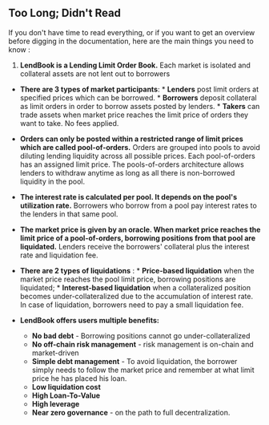 
<h2 style="font-weight: bold;">Too Long; Didn't Read</h2>

If you don't have time to read everything, or if you want to get an overview before digging in the documentation, here are the main things you need to know :

1. **LendBook is a Lending Limit Order Book.** Each market is isolated and collateral assets are not lent out to borrowers

* **There are 3 types of market participants**:
      * **Lenders** post limit orders at specified prices which can be borrowed.
      * **Borrowers** deposit collateral as limit orders in order to borrow assets posted by lenders.
      * **Takers** can trade assets when market price reaches the limit price of orders they want to take. No fees applied. 

* **Orders can only be posted within a restricted range of limit prices which are called pool-of-orders.** Orders are grouped into pools to avoid diluting lending liquidity across all possible prices. Each pool-of-orders has an assigned limit price. The pools-of-orders architecture allows lenders to withdraw anytime as long as all there is non-borrowed liquidity in the pool.

* **The interest rate is calculated per pool. It depends on the pool's utilization rate.** Borrowers who borrow from a pool pay interest rates to the lenders in that same pool.

* **The market price is given by an oracle. When market price reaches the limit price of a pool-of-orders, borrowing positions from that pool are liquidated.** Lenders receive the borrowers' collateral plus the interest rate and liquidation fee.

* **There are 2 types of liquidations** :
      * **Price-based liquidation** when the market price reaches the pool limit price, borrowing positions are liquidated;
      * **Interest-based liquidation** when a collateralized position becomes under-collateralized due to the accumulation of interest rate. In case of liquidation, borrowers need to pay a small liquidation fee.

* **LendBook offers users multiple benefits:**
    * **No bad debt** - Borrowing positions cannot go under-collateralized
    * **No off-chain risk management** - risk management is on-chain and market-driven
    * **Simple debt management** - To avoid liquidation, the borrower simply needs to follow the market price and remember at what limit price he has placed his loan.
    * **Low liquidation cost**
    * **High Loan-To-Value**
    * **High leverage**
    * **Near zero governance** - on the path to full decentralization.










<!-- 
It makes a huge difference compared to existing lending protocols. This new financial primitive offers users multiple benefits: 

* **stop loss orders with guaranteed stop price**
* **low liquidation penalty**
* **high loan-to-value and leverage**
* **interest-bearing limit orders**

The protocol is immune to the risk of bad debt, there is no off-chain risk management.
-->
